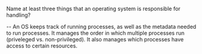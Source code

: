 Name at least three things that an operating system is responsible for handling?

-- An OS keeps track of running processes, as well as the metadata needed to run processes. It manages the order in which multiple processes run (priveleged vs. non-privileged). It also manages which processes have access to certain resources.
